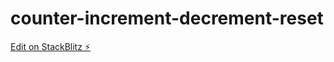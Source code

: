 # counter-increment-decrement-reset

[Edit on StackBlitz ⚡️](https://stackblitz.com/edit/counter-increment-decrement-reset)